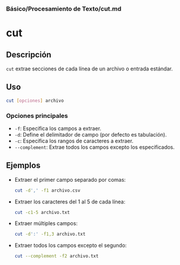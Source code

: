 ### **Básico/Procesamiento de Texto/cut.md**

# cut

## Descripción

`cut` extrae secciones de cada línea de un archivo o entrada estándar.

## Uso

```bash
cut [opciones] archivo
```

### Opciones principales

- `-f`: Especifica los campos a extraer.
- `-d`: Define el delimitador de campo (por defecto es tabulación).
- `-c`: Especifica los rangos de caracteres a extraer.
- `--complement`: Extrae todos los campos excepto los especificados.

## Ejemplos

- Extraer el primer campo separado por comas:

  ```bash
  cut -d',' -f1 archivo.csv
  ```

- Extraer los caracteres del 1 al 5 de cada línea:

  ```bash
  cut -c1-5 archivo.txt
  ```

- Extraer múltiples campos:

  ```bash
  cut -d':' -f1,3 archivo.txt
  ```

- Extraer todos los campos excepto el segundo:

  ```bash
  cut --complement -f2 archivo.txt
  ```